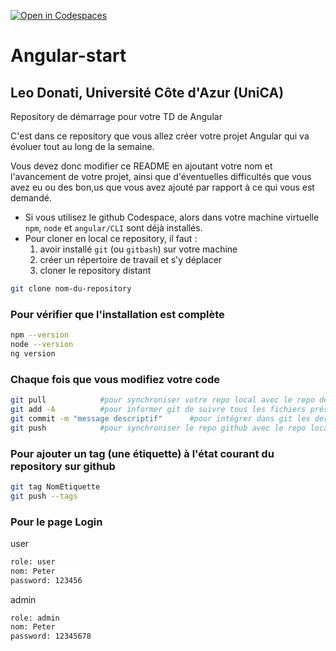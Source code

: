 [![Open in Codespaces](https://classroom.github.com/assets/launch-codespace-7f7980b617ed060a017424585567c406b6ee15c891e84e1186181d67ecf80aa0.svg)](https://classroom.github.com/open-in-codespaces?assignment_repo_id=13591615)
# Angular-start
## Leo Donati, Université Côte d'Azur (UniCA)
Repository de démarrage pour votre TD de Angular

C'est dans ce repository que vous allez créer votre projet Angular qui va évoluer tout au long de la semaine.

Vous devez donc modifier ce README en ajoutant votre nom et l'avancement de votre projet, ainsi que d'éventuelles difficultés que vous avez eu ou des bon,us que vous avez ajouté par rapport à ce qui vous est demandé.

* Si vous utilisez le github Codespace, alors dans votre machine virtuelle `npm`, `node` et `angular/CLI` sont déjà installés.
* Pour cloner en local ce repository, il faut :
   1. avoir installé `git` (ou `gitbash`) sur votre machine
   1. créer un répertoire de travail et s'y déplacer
   1. cloner le repository distant
```bash
git clone nom-du-repository
```



### Pour vérifier que l'installation est complète

```bash 
npm --version
node --version
ng version
```

### Chaque fois que vous modifiez votre code 

```bash
git pull            #pour synchroniser votre repo local avec le repo de github 
git add -A          #pour informer git de suivre tous les fichiers présents dans le répertoire
git commit -m "message descriptif"      #pour intégrer dans git les dernières modifications faites     
git push            #pour synchroniser le repo github avec le repo local
```

### Pour ajouter un tag (une étiquette) à l'état courant du repository sur github

```bash
git tag NomEtiquette
git push --tags
```



### Pour le page Login

user

```bash
role: user
nom: Peter
password: 123456
```

admin

```bash
role: admin
nom: Peter
password: 12345678
```



